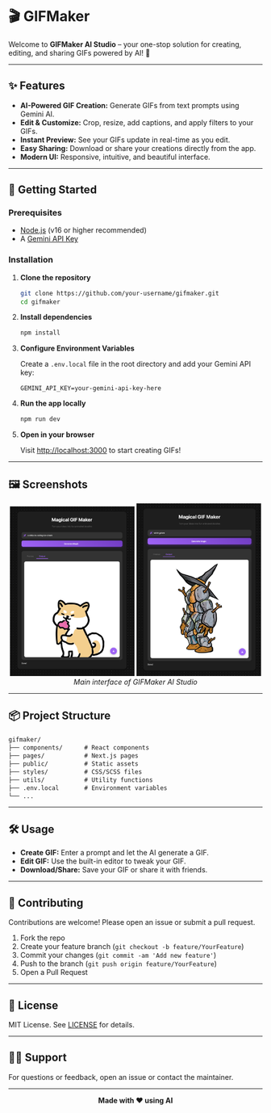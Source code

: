 

# 🎬 GIFMaker

Welcome to **GIFMaker AI Studio** – your one-stop solution for creating, editing, and sharing GIFs powered by AI! 🚀

---

## ✨ Features

- **AI-Powered GIF Creation:** Generate GIFs from text prompts using Gemini AI.
- **Edit & Customize:** Crop, resize, add captions, and apply filters to your GIFs.
- **Instant Preview:** See your GIFs update in real-time as you edit.
- **Easy Sharing:** Download or share your creations directly from the app.
- **Modern UI:** Responsive, intuitive, and beautiful interface.

---

## 🚀 Getting Started

### Prerequisites

- [Node.js](https://nodejs.org/) (v16 or higher recommended)
- A [Gemini API Key](https://ai.google.dev/)

### Installation

1. **Clone the repository**
   ```bash
   git clone https://github.com/your-username/gifmaker.git
   cd gifmaker
   ```

2. **Install dependencies**
   ```bash
   npm install
   ```

3. **Configure Environment Variables**

   Create a `.env.local` file in the root directory and add your Gemini API key:
   ```
   GEMINI_API_KEY=your-gemini-api-key-here
   ```

4. **Run the app locally**
   ```bash
   npm run dev
   ```

5. **Open in your browser**

   Visit [http://localhost:3000](http://localhost:3000) to start creating GIFs!

---

## 🖼️ Screenshots

<!-- Replace with your own screenshots -->
<p align="center">
  <img src="assets/01.png" alt="Main UI" width="49%"/>
   <img src="assets/02.png" alt="Main UI" width="49%"/>
  <br/>
  <em>Main interface of GIFMaker AI Studio</em>
</p>

---

## 📦 Project Structure

```
gifmaker/
├── components/      # React components
├── pages/           # Next.js pages
├── public/          # Static assets
├── styles/          # CSS/SCSS files
├── utils/           # Utility functions
├── .env.local       # Environment variables
└── ...
```

---

## 🛠️ Usage

- **Create GIF:** Enter a prompt and let the AI generate a GIF.
- **Edit GIF:** Use the built-in editor to tweak your GIF.
- **Download/Share:** Save your GIF or share it with friends.

---

## 🤝 Contributing

Contributions are welcome! Please open an issue or submit a pull request.

1. Fork the repo
2. Create your feature branch (`git checkout -b feature/YourFeature`)
3. Commit your changes (`git commit -am 'Add new feature'`)
4. Push to the branch (`git push origin feature/YourFeature`)
5. Open a Pull Request

---

## 📄 License

MIT License. See [LICENSE](LICENSE) for details.

---

## 🙋‍♂️ Support

For questions or feedback, open an issue or contact the maintainer.

---

<p align="center">
  <b>Made with ❤️ using AI</b>
</p>
